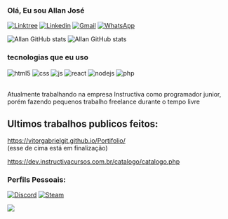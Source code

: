 ### Olá, Eu sou Allan José

[![Linktree](https://img.shields.io/badge/linktree-39E09B?style=for-the-badge&logo=linktree&logoColor=white/)](https://linktr.ee/allanjosepereira) [![Linkedin](https://img.shields.io/badge/LinkedIn-0077B5?style=for-the-badge&logo=linkedin&logoColor=white)](https://www.linkedin.com/in/allan-josé-38600a352?utm_source=share&utm_campaign=share_via&utm_content=profile&utm_medium=android_app) [ ![Gmail](https://img.shields.io/badge/Gmail-D14836?style=for-the-badge&logo=gmail&logoColor=white)](mailto:allanjosepereira18@gmail.com) [ ![WhatsApp](https://img.shields.io/badge/WhatsApp-25D366?style=for-the-badge&logo=whatsapp&logoColor=white)](https://api.whatsapp.com/send?phone=45999650082)

![Allan GitHub stats](https://github-readme-stats.vercel.app/api?username=diabetico2&show_icons=true&theme=tokyonight)      ![Allan GitHub stats](https://github-readme-stats.vercel.app/api/top-langs/?username=diabetico2&theme=tokyonight)

### tecnologias que eu uso



<div style="display: inline_block">

  <img align="center" alt="html5" src="https://img.shields.io/badge/HTML5-E34F26?style=for-the-badge&logo=html5&logoColor=white" />
  <img align="center" alt="css" src="https://img.shields.io/badge/CSS3-1572B6?style=for-the-badge&logo=css3&logoColor=white" />
  <img align="center" alt="js" src="https://img.shields.io/badge/JavaScript-F7DF1E?style=for-the-badge&logo=javascript&logoColor=black" />
  <img align="center" alt="react" src="https://img.shields.io/badge/React-20232A?style=for-the-badge&logo=react&logoColor=61DAFB" />
  <img align="center" alt="nodejs" src="https://img.shields.io/badge/Node.js-43853D?style=for-the-badge&logo=node.js&logoColor=white" />
  <img align="center" alt="php" src="https://img.shields.io/badge/PHP-777BB4?style=for-the-badge&logo=php&logoColor=white" />
</div><br/>

Atualmente trabalhando na empresa Instructiva como programador junior, porém fazendo pequenos trabalho freelance durante o tempo livre


## Ultimos trabalhos publicos feitos:
https://vitorgabrielgit.github.io/Portifolio/     
(esse de cima está em finalização)

https://dev.instructivacursos.com.br/catalogo/catalogo.php

### Perfils Pessoais:
[ ![Discord](https://img.shields.io/badge/Discord-%235865F2.svg?style=for-the-badge&logo=discord&logoColor=white)](https://discord.gg/TNbfEsPa) [ ![Steam](https://img.shields.io/badge/Steam-000000?style=for-the-badge&logo=steam&logoColor=white)](https://steamcommunity.com/id/DiabeticoEVoceMeuFilho/edit/info/info)



<img src="https://i.scdn.co/image/ab67616d0000b273504774915c5fe3abc836991c"/>
